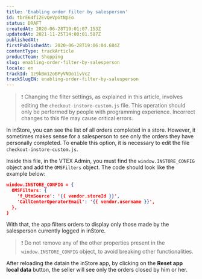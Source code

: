 ```yaml
---
title: 'Enabling order filter by salesperson'
id: tbrE64fi2EvQeVpGtNpEo
status: DRAFT
createdAt: 2020-06-28T19:01:07.153Z
updatedAt: 2021-11-25T14:00:01.587Z
publishedAt: 
firstPublishedAt: 2020-06-28T19:06:04.684Z
contentType: trackArticle
productTeam: Shopping
slug: enabling-order-filter-by-salesperson
locale: en
trackId: 1z9kBm12oBPyVNDo1ivVc2
trackSlugEN: enabling-order-filter-by-salesperson
---
```


>❗ Changing the filter settings, as explained in this article, involves editing the `checkout-instore-custom.js` file. This operation should only be performed by people with programming experience. Incorrect changes to this file may cause critical errors.

In inStore, you can see the list of all orders completed in a store. However, it sometimes makes sense for a salesperson to see only the orders they have personally completed. To enable this option, it is necessary to edit the file `checkout-instore-custom.js`.

Inside this file, in the VTEX Admin, you must find the `window.INSTORE_CONFIG` object and add the `OMSFilters` object. The code should look like the example below:

```json
window.INSTORE_CONFIG = {
  OMSFilters: {
    'f_UtmSource': '{{ vendor.storeId }}',
    'CallCenterOperatorEmail': '{{ vendor.username }}',
  },
}
```

With that, the app filters orders to display only those made by the salesperson currently logged in inStore.

>❗ Do not remove any of the other properties present in the `window.INSTORE_CONFIG` object, to avoid breaking other functionalities.

After reloading the datain the inStore app, by clicking on the __Reset app local data__ button, the seller will see only the orders closed by him or her.
